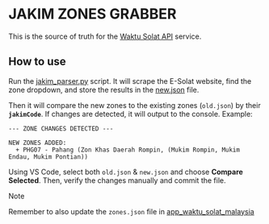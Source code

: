 # JAKIM ZONES GRABBER

This is the source of truth for the [Waktu Solat API](https://api.waktusolat.app/locations) service.

## How to use

Run the [jakim_parser.py](/jakim_parser.py) script. It will scrape the E-Solat website, find the zone dropdown, and store the results in the [new.json](/new.json) file.

Then it will compare the new zones to the existing zones (`old.json`) by their **`jakimCode`**. If changes are detected, it will output to the console. Example:

```
--- ZONE CHANGES DETECTED ---

NEW ZONES ADDED:
  + PHG07 - Pahang (Zon Khas Daerah Rompin, (Mukim Rompin, Mukim Endau, Mukim Pontian))
```

Using VS Code, select both `old.json` & `new.json` and choose **Compare Selected**. Then, verify the changes manually and commit the file.

> [!NOTE]
> Remember to also update the `zones.json` file in [app_waktu_solat_malaysia](https://github.com/mptwaktusolat/app_waktu_solat_malaysia/blob/master/assets/json/zones.json)